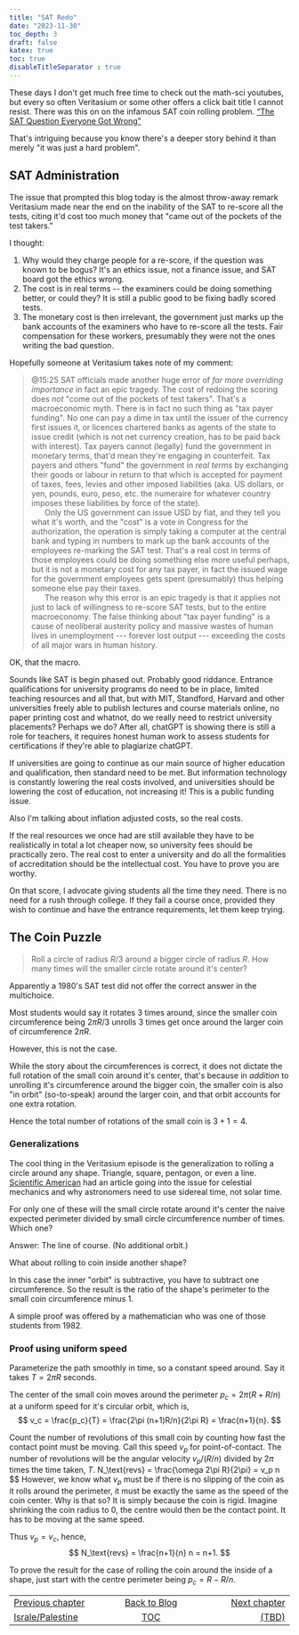 ```yaml
---
title: "SAT Redo"
date: "2023-11-30"
toc_depth: 3
draft: false
katex: true
toc: true
disableTitleSeparator : true
---
```

These days I don't get much free time to check out the math-sci youtubes, 
but every so often Veritasium or some other offers a click bait title I 
cannot resist. There was this on on the infamous SAT coin rolling problem. 
[“The SAT Question Everyone Got Wrong”](https://www.youtube.com/watch?v=FUHkTs-Ipfg)

That's intriguing because you know there's a deeper story behind it than 
merely "it was just a hard problem".

## SAT Administration

The issue that prompted this blog today is the almost throw-away remark 
Veritasium made near the end on the inability of the SAT to re-score all the 
tests, citing it'd cost too much money that "came out of the pockets of the 
test takers."

I thought:

1. Why would they charge people for a re-score, if the question was known to 
be bogus? It's an ethics issue, not a finance issue, and SAT board got the 
ethics wrong.
2. The cost is in real terms -- the examiners could be doing something better, 
or could they? It is still a public good to be fixing badly scored tests. 
3. The monetary cost is then irrelevant, the government just marks up the bank accounts of the examiners who have to re-score all the tests. Fair compensation 
for these workers, presumably they were not the ones writing the bad question.


Hopefully someone at Veritasium takes note of my comment:

> @15:25 SAT officials made another huge error of _far more overriding 
importance_ in fact an epic tragedy. The cost of redoing the scoring does 
*_not_* "come out of the pockets of test takers". That's a macroeconomic myth. 
There is in fact no such thing as "tax payer funding". No one can pay a dime 
in tax until the issuer of the currency first issues it, or licences chartered 
banks as agents of the state to issue credit (which is not net currency 
creation, has to be paid back with interest).  Tax payers cannot (legally) 
fund the government in monetary terms, that'd mean they're engaging in 
counterfeit. Tax payers and others "fund" the government in *_real terms_* by 
exchanging their goods or labour in return to that which is accepted for 
payment of taxes, fees, levies and other imposed liabilities (aka. US dollars, 
or yen, pounds, euro, peso, etc. the numeraire for whatever country imposes 
these liabilities by force of the state).   
&nbsp;&nbsp;&nbsp;&nbsp;&nbsp;&nbsp;Only the US government can issue USD by 
fiat, and they tell you what it's worth, and the "cost" is a vote in Congress 
for the authorization, the operation is simply taking a computer at the 
central bank and typing in numbers to mark up the bank accounts of the 
employees re-marking the SAT test. That's a real cost in terms of those 
employees could be doing something else more useful perhaps, but it is not a 
monetary cost for any tax payer, in fact the issued wage for the government 
employees gets spent (presumably) thus helping someone else pay their taxes.   
&nbsp;&nbsp;&nbsp;&nbsp;&nbsp;&nbsp;The reason why this error is an epic 
tragedy is that it applies not just to lack of willingness to re-score SAT 
tests, but to the entire macroeconomy. The false thinking about "tax payer 
funding" is a cause of neoliberal austerity policy and massive wastes of human 
lives in unemployment --- forever lost output --- exceeding the costs of all 
major wars in human history.


OK, that the macro.

Sounds like SAT is begin phased out. Probably good riddance.
Entrance qualifications for university programs do need to be in place, 
limited teaching resources and all that, but with MIT, Standford, Harvard and 
other universities freely able to publish lectures and course materials 
online, no paper printing cost and whatnot, do we really need to restrict 
university placements? Perhaps we do?  After all, chatGPT is showing there is 
still a role for teachers, it requires honest human work to assess students 
for certifications if they're able to plagiarize chatGPT.

If universities are going to continue as our main source of higher education 
and qualification, then standard need to be met. But information technology is 
constantly lowering the real costs involved, and universities should be 
lowering the cost of education, not increasing it!  This is a public funding 
issue. 

Also I'm talking about inflation adjusted costs, so the real costs.

If the real resources we once had are still available they have to be 
realistically in total a lot cheaper now, so university fees should be 
practically zero. The real cost to enter a university and do all the 
formalities of accreditation should be the intellectual cost. You have to 
prove you are worthy.

On that score, I advocate giving students all the time they need. There is no 
need for a rush through college. If they fail a course once, provided they 
wish to continue and have the entrance requirements, let them keep trying.


## The Coin Puzzle

> Roll a circle of radius $R/3$ around a bigger circle of radius $R$.  How many 
times will the smaller circle rotate around it's center? 

Apparently a 1980's SAT test did not offer the correct answer in the 
multichoice. 

Most students would say it rotates $3$ times around, since the smaller coin circumference being $2\pi R/3$ unrolls $3$ times get once around the larger 
coin of circumference $2\pi R$.

However, this is not the case. 

While the story about the circumferences is correct, it does not dictate the 
full rotation of the small coin around it's center, that's because in 
*addition* to unrolling it's circumference around the bigger coin, the smaller 
coin is also "in orbit" (so-to-speak) around the larger coin, and that orbit 
accounts for one extra rotation.

Hence the total number of rotations of the small coin is $3+1 = 4$.


### Generalizations

The cool thing in the Veritasium episode is the generalization to rolling a 
circle around any shape. Triangle, square, pentagon, or even a line. 
[Scientific American](https://www.scientificamerican.com/article/the-sat-problem-that-everybody-got-wrong/) 
had an article going into the issue for celestial mechanics and why 
astronomers need to use sidereal time, not solar time.

For only one of these will the small circle rotate around it's center the 
naive expected perimeter divided by small circle circumference number of 
times. Which one?

Answer: The line of course. (No additional orbit.)

What about rolling to coin inside another shape? 

In this case the inner "orbit" is subtractive, you have to subtract one 
circumference. So the result is the ratio of the shape's perimeter to the 
small coin circumference minus $1$.

A simple proof was offered by a mathematician who was one of those students 
from 1982.

### Proof using uniform speed

Parameterize the path smoothly in time, so a constant speed around. Say it 
takes $T=2\pi R$ seconds.

The center of the small coin moves around the perimeter $p_c = 2\pi(R+R/n)$ 
at a uniform speed for it's circular orbit, which is,
$$
v_c = \frac{p_c}{T} = \frac{2\pi (n+1)R/n}{2\pi R} = \frac{n+1}{n}.
$$

Count the number of revolutions of this small coin by counting how fast 
the contact point must be moving. Call this speed $v_p$ for point-of-contact.
The number of revolutions will be the angular velocity $v_p/(R/n)$ divided 
by $2\pi$ times the time taken, $T$.
N_\text{revs} = \frac{\omega 2\pi R}{2\pi} = v_p n
$$
However, we know what $v_p$ must be if there is no slipping of the coin as 
it rolls around the perimeter, it must be exactly the same as the speed of 
the coin center.  Why is that so? It is simply because the coin is rigid. 
Imagine shrinking the coin radius to $0$, the centre would then be the
contact point. It has to be moving at the same speed.

Thus $v_p = v_c$, hence,
$$ 
N_\text{revs} = \frac{n+1}{n} n = n+1.
$$

To prove the result for the case of rolling the coin around the inside of a 
shape, just start with the centre perimeter being $p_c = R - R/n$.



<table style="border-collapse: collapse; border=0;">
    <colgroup>
       <col span="1" style="width: 25%;">
       <col span="1" style="width: 15%;">
       <col span="1" style="width: 25%;">
    </colgroup>
<tr style="border: 1px solid color:#0f0f0f;">
<td style="border: 1px solid color:#0f0f0f;">
<a href="../43_demystify_deb">Previous chapter</a></td>
<td style="border: 1px solid color:#0f0f0f; text-align:center;">
<a href="../">Back to Blog</a></td>
<td style="border: 1px solid color:#0f0f0f; text-align:right;">
<a href="./">Next chapter</a></td>
</tr>
<tr style="border: 1px solid color:#0f0f0f;">
<td style="border: 1px solid color:#0f0f0f;">
<a href="../43_demystify_deb">Israle/Palestine</a></td>
<td style="border: 1px solid color:#0f0f0f; text-align:center;">
<a href="../">TOC</a></td>
<td style="border: 1px solid color:#0f0f0f; text-align:right;">
<a href="./">(TBD)</a></td>
</tr>
</table>
